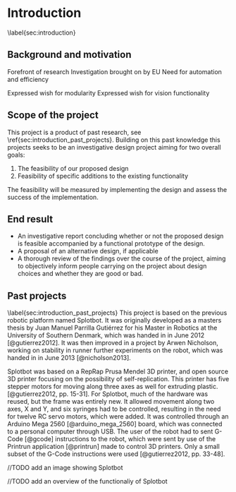 # Introduction
\label{sec:introduction}

## Background and motivation

Forefront of research
Investigation brought on by EU
Need for automation and efficiency

Expressed wish for modularity
Expressed wish for vision functionality

## Scope of the project

This project is a product of past research, see \ref{sec:introduction_past_projects}. 
Building on this past knowledge this projects seeks to be an investigative design
project aiming for two overall goals:

1. The feasibility of our proposed design
2. Feasibility of specific additions to the existing functionality

The feasibility will be measured by implementing the design and assess the success
of the implementation.


## End result

- An investigative report concluding whether or not the proposed design
is feasible accompanied by a functional prototype of the design.
- A proposal of an alternative design, if applicable
- A thorough review of the findings over the course of the project, aiming
to objectively inform people carrying on the project about design choices and 
whether they are good or bad.

## Past projects
\label{sec:introduction_past_projects}
This project is based on the previous robotic platform named Splotbot. It was
originally developed as a masters thesis by Juan Manuel Parrilla Gutiérrez for
his Master in Robotics at the University of Southern Denmark, which was handed
in in June 2012 [@gutierrez2012]. It was then improved in a project by Arwen
Nicholson, working on stability in runner further experiments on the robot,
which was handed in in June 2013 [@nicholson2013].

Splotbot was based on a RepRap Prusa Mendel 3D printer, and open source 3D
printer focusing on the possibility of self-replication. This printer has five
stepper motors for moving along three axes as well for extruding plastic.
[@gutierrez2012, pp. 15-31]. For Splotbot, much of the hardware was reused, but
the frame was entirely new. It allowed movement along two axes, X and Y, and six
syringes had to be controlled, resulting in the need for twelve RC servo motors,
which were added. It was controlled through an Arduino Mega 2560 [@arduino_mega_2560]
board, which was connected to a personal computer through USB. The user of the
robot had to sent G-Code [@gcode] instructions to the robot, which were sent by
use of the Printrun application [@printrun] made to control 3D printers. Only a
small subset of the G-Code instructions were used [@gutierrez2012, pp. 33-48].

//TODO add an image showing Splotbot

//TODO add an overview of the functionaliy of Splotbot
